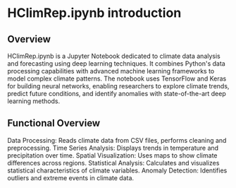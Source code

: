 # HClimRep.ipynb introduction

## Overview
HClimRep.ipynb is a Jupyter Notebook dedicated to climate data analysis and forecasting using deep learning techniques. 
It combines Python's data processing capabilities with advanced machine learning frameworks to model complex climate patterns.
The notebook uses TensorFlow and Keras for building neural networks, enabling researchers to explore climate trends, 
predict future conditions, and identify anomalies with state-of-the-art deep learning methods.

## Functional Overview
Data Processing: Reads climate data from CSV files, performs cleaning and preprocessing.
Time Series Analysis: Displays trends in temperature and precipitation over time.
Spatial Visualization: Uses maps to show climate differences across regions.
Statistical Analysis: Calculates and visualizes statistical characteristics of climate variables.
Anomaly Detection: Identifies outliers and extreme events in climate data.
